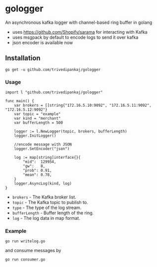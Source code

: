 # gologger
 An asynchronous kafka logger with channel-based ring buffer in golang
 * uses https://github.com/Shopify/sarama for interacting with Kafka
 * uses msgpack by default to encode logs to send it over kafka
 * json encoder is available now
## Installation

```
go get -u github.com/trivedipankaj/gologger
```

### Usage


```
import l "github.com/trivedipankaj/gologger"

func main() {
    var brokers = []string{"172.16.5.10:9092", "172.16.5.11:9092", "172.16.5.12:9092"}
    var topic = "example"
    var kind = "merchant"
    var bufferLength = 500

    logger := l.NewLogger(topic, brokers, bufferLength)
    logger.InitLogger()
    
    //encode message with JSON
    logger.SetEncoder("json")

    log := map[string]interface{}{
        "mid":  129954,
        "gw":   8,
        "prob": 0.91,
        "mean": 0.78,
    }
    logger.AsyncLog(kind, log)
}
```
* `brokers` - The Kafka broker list.
* `topic` - The Kafka topic to publish to.
* `type` - The type of the log stream.
* `bufferLength` - Buffer length of the ring.
* `log` - The log data in map format.

### Example

```
go run writelog.go 

```
and consume messages by

```
go run consumer.go

```


